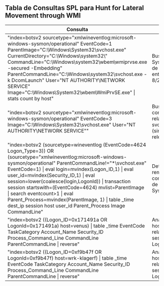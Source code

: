 ## Tabla de Consultas SPL para Hunt for Lateral Movement through WMI
| **Consulta**                                                                 | **Propósito**                                                                 |
|------------------------------------------------------------------------------|-------------------------------------------------------------------------------|
| "index=botsv2 sourcetype=\"xmlwineventlog:microsoft-windows-sysmon/operational\" EventCode=1 ParentImage=\"C:\\Windows\\System32\\svchost.exe\" CurrentDirectory=\"C:\\Windows\\system32\\\" CommandLine=\"C:\\Windows\\system32\\wbem\\wmiprvse.exe -secured -Embedding\" ParentCommandLine=\"C:\\Windows\\system32\\svchost.exe -k DcomLaunch\" User=\"NT AUTHORITY\\NETWORK SERVICE\" Image=\"C:\\Windows\\System32\\wbem\\WmiPrvSE.exe\" \| stats count by host" | Busca eventos Sysmon indicativos de ejecución WMI entre 8/23/2017 y 8/24/2017. |
| "index=botsv2 sourcetype=\"xmlwineventlog:microsoft-windows-sysmon/operational\" EventCode=3 Image=\"C:\\Windows\\System32\\svchost.exe\" User=\"NT AUTHORITY\\NETWORK SERVICE\"" | Busca eventos de conexión de red relacionados con svchost.exe y WMI (sin resultados relevantes). |
| "index=botsv2 (sourcetype=wineventlog (EventCode=4624 Logon_Type=3)) OR (sourcetype=\"xmlwineventlog:microsoft-windows-sysmon/operational\" ParentCommandLine!=\"*\\svchost.exe\" EventCode=1) \| eval login=mvindex(Logon_ID,1) \| eval user_id=mvindex(Security_ID,1) \| eval session=lower(coalesce(login,LogonId)) \| transaction session startswith=(EventCode=4624) mvlist=ParentImage \| search eventcount>1 \| eval Parent_Process=mvindex(ParentImage, 1) \| table _time dest_ip session host user_id Parent_Process Image CommandLine" | Detecta ejecución remota vía WMI combinando eventos de logon (4624) y Sysmon. |
| "index=botsv2 ((Logon_ID=0x171491a OR LogonId=0x171491a) host=venus) \| table _time EventCode TaskCategory Account_Name Security_ID Process_Command_Line CommandLine ParentCommandLine \| reverse" | Analiza eventos en el host Venus relacionados con la sesión LogonId=0x171491a. |
| "index=botsv2 ((Logon_ID=0xf9b47f OR LogonId=0xf9b47f) host=wrk-klagerf) \| table _time EventCode TaskCategory Account_Name Security_ID Process_Command_Line CommandLine ParentCommandLine \| reverse" | Analiza eventos en el host wrk-klagerf relacionados con la sesión LogonId=0xf9b47f. |
